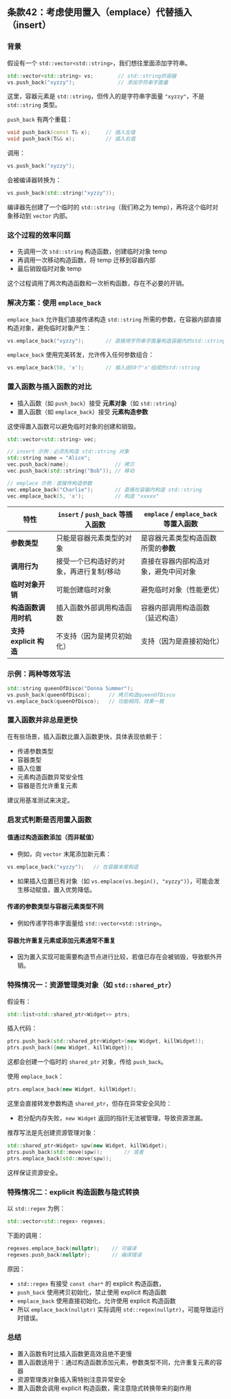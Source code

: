 ## 条款42：考虑使用置入（emplace）代替插入（insert）

### 背景

假设有一个 `std::vector<std::string>`，我们想往里面添加字符串。

```cpp
std::vector<std::string> vs;        // std::string的容器
vs.push_back("xyzzy");              // 添加字符串字面量
```

这里，容器元素是 `std::string`，但传入的是字符串字面量 `"xyzzy"`，不是 `std::string` 类型。

`push_back` 有两个重载：

```cpp
void push_back(const T& x);     // 插入左值
void push_back(T&& x);          // 插入右值
```

调用：

```cpp
vs.push_back("xyzzy");
```

会被编译器转换为：

```cpp
vs.push_back(std::string("xyzzy"));
```

编译器先创建了一个临时的 `std::string`（我们称之为 temp），再将这个临时对象移动到 `vector` 内部。

### 这个过程的效率问题

- 先调用一次 `std::string` 构造函数，创建临时对象 temp
- 再调用一次移动构造函数，将 temp 迁移到容器内部
- 最后销毁临时对象 temp

这个过程调用了两次构造函数和一次析构函数，存在不必要的开销。

### 解决方案：使用 `emplace_back`

`emplace_back` 允许我们直接传递构造 `std::string` 所需的参数，在容器内部直接构造对象，避免临时对象产生：

```cpp
vs.emplace_back("xyzzy");       // 直接用字符串字面量构造容器内的std::string
```

`emplace_back` 使用完美转发，允许传入任何参数组合：

```cpp
vs.emplace_back(50, 'x');       // 插入由50个'x'组成的std::string
```

### 置入函数与插入函数的对比

- 插入函数（如 `push_back`）接受 **元素对象**（如 `std::string`）
- 置入函数（如 `emplace_back`）接受 **元素构造参数**

这使得置入函数可以避免临时对象的创建和销毁。

```cpp
std::vector<std::string> vec;

// insert 示例：必须先构造 std::string 对象
std::string name = "Alice";
vec.push_back(name);               // 拷贝
vec.push_back(std::string("Bob")); // 移动

// emplace 示例：直接传构造参数
vec.emplace_back("Charlie");       // 直接在容器内构造 std::string
vec.emplace_back(5, 'x');          // 构造 "xxxxx"
```

| 特性                   | `insert` / `push_back` 等插入函数       | `emplace` / `emplace_back` 等置入函数 |
| ---------------------- | --------------------------------------- | ------------------------------------- |
| **参数类型**           | 只能是容器元素类型的对象                | 是容器元素类型构造函数所需的**参数**  |
| **调用行为**           | 接受一个已构造好的对象，再进行复制/移动 | 直接在容器内部构造对象，避免中间对象  |
| **临时对象开销**       | 可能创建临时对象                        | 避免临时对象（性能更优）              |
| **构造函数调用时机**   | 插入函数外部调用构造函数                | 容器内部调用构造函数（延迟构造）      |
| **支持 explicit 构造** | 不支持（因为是拷贝初始化）              | 支持（因为是直接初始化）              |

### 示例：两种等效写法

```cpp
std::string queenOfDisco("Donna Summer");
vs.push_back(queenOfDisco);      // 拷贝构造queenOfDisco
vs.emplace_back(queenOfDisco);   // 功能相同，效果一致
```

### 置入函数并非总是更快

在有些场景，插入函数比置入函数更快，具体表现依赖于：

- 传递参数类型
- 容器类型
- 插入位置
- 元素构造函数异常安全性
- 容器是否允许重复元素

建议用基准测试来决定。

### 启发式判断是否用置入函数

#### **值通过构造函数添加（而非赋值）**
- 例如，向 `vector` 末尾添加新元素：

```cpp
vs.emplace_back("xyzzy");   // 在容器末尾构造
```

- 如果插入位置已有对象（如 `vs.emplace(vs.begin(), "xyzzy")`），可能会发生移动赋值，置入优势降低。

#### **传递的参数类型与容器元素类型不同**
- 例如传递字符串字面量给 `std::vector<std::string>`。

#### **容器允许重复元素或添加元素通常不重复**
- 因为置入实现可能需要构造节点进行比较，若值已存在会被销毁，导致额外开销。

### 特殊情况一：资源管理类对象（如 `std::shared_ptr`）

假设有：

```cpp
std::list<std::shared_ptr<Widget>> ptrs;
```

插入代码：

```cpp
ptrs.push_back(std::shared_ptr<Widget>(new Widget, killWidget));
ptrs.push_back({new Widget, killWidget});
```

这都会创建一个临时的 `shared_ptr` 对象，传给 `push_back`。

使用 `emplace_back`：

```cpp
ptrs.emplace_back(new Widget, killWidget);
```

这里会直接转发参数构造 `shared_ptr`，但存在异常安全风险：

- 若分配内存失败，`new Widget` 返回的指针无法被管理，导致资源泄漏。

推荐写法是先创建资源管理对象：

```cpp
std::shared_ptr<Widget> spw(new Widget, killWidget);
ptrs.push_back(std::move(spw));       // 或者
ptrs.emplace_back(std::move(spw));
```

这样保证资源安全。

### 特殊情况二：explicit 构造函数与隐式转换

以 `std::regex` 为例：

```cpp
std::vector<std::regex> regexes;
```

下面的调用：

```cpp
regexes.emplace_back(nullptr);    // 可编译
regexes.push_back(nullptr);       // 编译错误
```

原因：

- `std::regex` 有接受 `const char*` 的 explicit 构造函数，
- `push_back` 使用拷贝初始化，禁止使用 explicit 构造函数
- `emplace_back` 使用直接初始化，允许使用 explicit 构造函数
- 所以 `emplace_back(nullptr)` 实际调用 `std::regex(nullptr)`，可能导致运行时错误。

### 总结

- 置入函数有时比插入函数更高效且绝不更慢
- 置入函数适用于：通过构造函数添加元素，参数类型不同，允许重复元素的容器
- 资源管理类对象插入需特别注意异常安全
- 置入函数会调用 explicit 构造函数，需注意隐式转换带来的副作用

